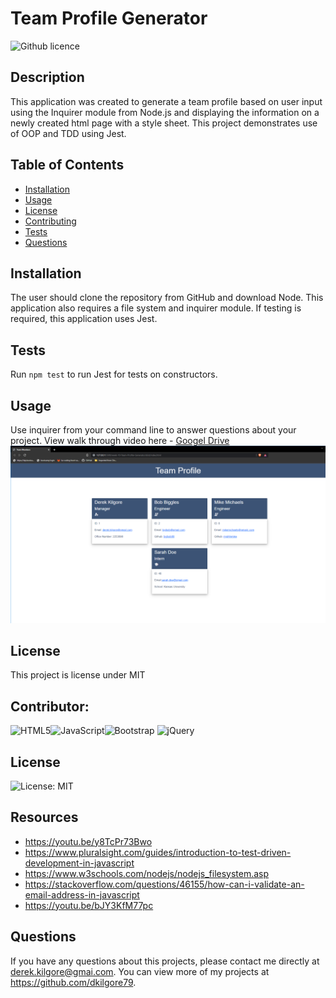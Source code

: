 # Team Profile Generator 
![Github licence](http://img.shields.io/badge/license-MIT-blue.svg)

## Description 
This application was created to generate a team profile based on user input using the Inquirer module from Node.js and displaying the information on a newly created html page with a style sheet. This project demonstrates use of OOP and TDD using Jest. 
 
## Table of Contents
* [Installation](#installation)
* [Usage](#usage)
* [License](#license)
* [Contributing](#contributing)
* [Tests](#tests)
* [Questions](#questions)

## Installation 
The user should clone the repository from GitHub and download Node. This application also requires a file system and inquirer module. If testing is required, this application uses Jest. 

## Tests
Run `npm test` to run Jest for tests on constructors. 

## Usage 
Use inquirer from your command line to answer questions about your project.
View walk through video here - [Googel Drive](https://drive.google.com/file/d/1mJwrcG_b1rEm-7pNRxGAAJEzeQ0renq9/view?usp=sharing)<br>
<img src="./assets/image/sample.png">

## License 
This project is license under MIT
## Contributor:

![HTML5](https://img.shields.io/badge/html5-%23E34F26.svg?style=for-the-badge&logo=html5&logoColor=white)![JavaScript](https://img.shields.io/badge/javascript-%23323330.svg?style=for-the-badge&logo=javascript&logoColor=%23F7DF1E)![Bootstrap](https://img.shields.io/badge/bootstrap-%23563D7C.svg?style=for-the-badge&logo=bootstrap&logoColor=white)
![jQuery](https://img.shields.io/badge/jquery-%230769AD.svg?style=for-the-badge&logo=jquery&logoColor=white)

## License

![License: MIT](https://img.shields.io/badge/License-MIT-yellow.svg)

## Resources 
* https://youtu.be/y8TcPr73Bwo
* https://www.pluralsight.com/guides/introduction-to-test-driven-development-in-javascript
* https://www.w3schools.com/nodejs/nodejs_filesystem.asp
* https://stackoverflow.com/questions/46155/how-can-i-validate-an-email-address-in-javascript
* https://youtu.be/bJY3KfM77pc




## Questions
If you have any questions about this projects, please contact me directly at derek.kilgore@gmai.com. You can view more of my projects at https://github.com/dkilgore79.